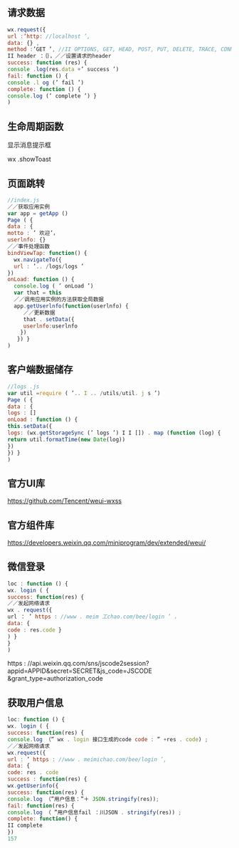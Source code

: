 ## 请求数据

```javascript
wx.request({
url :’http: //localhost ’,
data: {} ,
method :’GET ’, //II OPTIONS, GET, HEAD, POST, PUT, DELETE, TRACE, CONNECT
II header ：｛｝，／／设置请求的header
success: function (res) {
console .log(res.data +’ success ’)
fail: function () {
console .l og (’ fail ’)
complete: function () {
console.log (’ complete ’) }
)
```

## 生命周期函数

显示消息提示框

wx .showToast

## 页面跳转

```javascript
//index.js
／／获取应用实例
var app = getApp ()
Page ( {
data : {
motto : ’ 欢迎’，
userlnfo: {}
／／事件处理函数
bindViewTap: function() {
  wx.navigateTo({
  url : ’.. /logs/logs ’
})
onLoad: function () {
  console.log ( ’ onLoad ’)
  var that = this
  ／／调用应用实例的方法获取全局数据
  app.getUserlnfo(function(userlnfo) {
     ／／更新数据
     that . setData({
     userlnfo:userlnfo
    })
   }) }
)
```

## 客户端数据储存

```javascript
//logs .js
var util =require ( ’.. I .. /utils/util. j s ’)
Page ( {
data : {
logs : []
onLoad : function () {
this.setData({
logs: (wx.getStorageSync (’ logs ’) I I []) . map (function (log) {
return util.formatTime(new Date(log))
})
}) }
)
```

## 官方UI库

https://github.com/Tencent/weui-wxss

## 官方组件库

https://developers.weixin.qq.com/miniprogram/dev/extended/weui/

## 微信登录

```javascript
loc : function () {
wx. login ( {
success: function(res) {
／／发起网络请求
wx . request({
url ： ’ https : //www . meim 工chao.com/bee/login ’ ，
data: {
code : res.code }
) }
}
)
```


https : //api.weixin.qq.com/sns/jscode2session?appid=APPID&secret=SECRET&js_code=JSCODE
&grant_type=authorization_code

## 获取用户信息

```javascript
loc: function () {
wx. login ( {
success: function(res) {
console.log （” wx . login 接口生成的code code : ” +res . code) ;
／／发起网络请求
wx.request({
url : ’ https : //www . meimichao.com/bee/login ’,
data: {
code: res . code
success : function(res) {
wx.getUserinfo({
success: function(res) {
console.log （”用户信息：”＋ JSON.stringify(res));
fail: function(res) {
console.log （ ”用户信息fail ：川JSON . stringify(res)) ;
complete: function() {
II complete
})
157
```